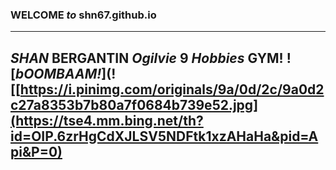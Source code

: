 ### **WELCOME** *to* shn67.github.io
---
*SHAN* **BERGANTIN** *Ogilvie* **9**
*Hobbies*
**GYM!**
![*bOOMBAAM!*](![[https://i.pinimg.com/originals/9a/0d/2c/9a0d2c27a8353b7b80a7f0684b739e52.jpg](https://tse4.mm.bing.net/th?id=OIP.6zrHgCdXJLSV5NDFtk1xzAHaHa&pid=Api&P=0)
---
